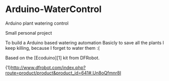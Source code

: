 Arduino-WaterControl
====================

Arduino plant watering control


Small personal project

To build a Arduino based watering automation
Basicly to save all the plants I keep killing, because I forget to water them :(

Based on the [Ecoduino][1] kit from DFRobot.








{1}http://www.dfrobot.com/index.php?route=product/product&product_id=641#.Un8oQfmnr8I
